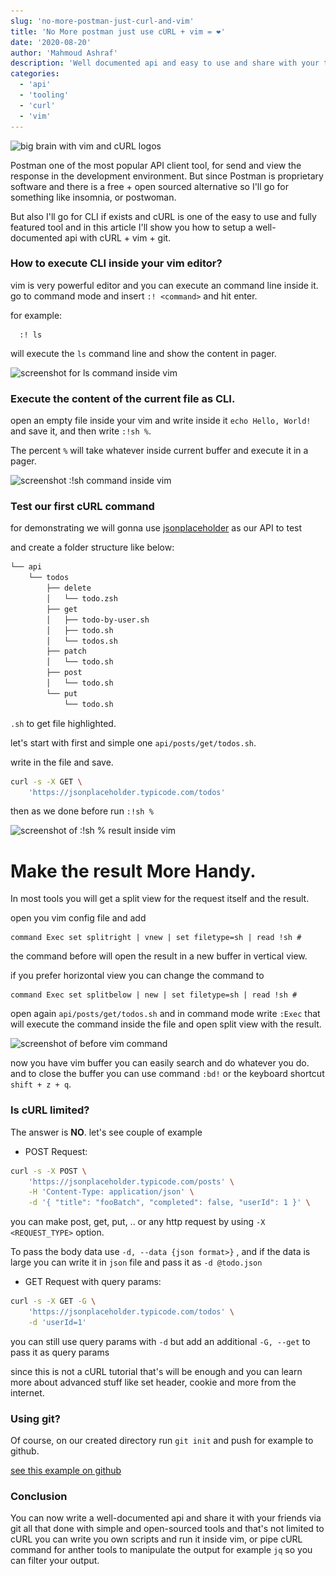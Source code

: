 ```yaml
---
slug: 'no-more-postman-just-curl-and-vim'
title: 'No More postman just use cURL + vim = ❤'
date: '2020-08-20'
author: 'Mahmoud Ashraf'
description: 'Well documented api and easy to use and share with your team with simple tools cURL + vim + git (optional)'
categories:
  - 'api'
  - 'tooling'
  - 'curl'
  - 'vim'
---
```


<img 
  src="./bg.jpg" 
  sizes='(min-width: 1024px) 1024px, 100vw'
  srcSet="./bg.jpg?size=320 320w, ./bg.jpg?size=640 640w, 
    ./bg.jpg?size=960 960w, ./bg.jpg?size=1200 1200w, ./bg.jpg?size=1800 1800w, ./bg.jpg?size=2400 2400w"  
  alt="big brain with vim and cURL logos">

Postman one of the most popular API client tool, for send and view the response
in the development environment. But since Postman is proprietary software and 
there is a free + open sourced alternative so I'll go for something 
like insomnia, or postwoman. 

But also I'll go for CLI if exists and cURL is one of 
the easy to use and fully featured tool and in this article I'll show you how
to setup a well-documented api with cURL + vim + git.

### How to execute CLI inside your vim editor? 

vim is very powerful editor and you can execute an command line
inside it. go to command mode and insert `:! <command>` and hit enter.

for example: 

```vim
  :! ls
```

will execute the `ls` command line and show the content 
in pager.

<img 
  src="./screen.jpg" 
  sizes='(min-width: 1024px) 1024px, 100vw'
  srcSet="./screen.jpg?size=320 320w, ./screen.jpg?size=640 640w, 
    ./screen.jpg?size=960 960w, ./screen.jpg?size=1200 1200w, ./screen.jpg?size=1800 1800w, ./screen.jpg?size=2400 2400w"  
  loading="lazy" alt="screenshot for ls command inside vim">


### Execute the content of the current file as CLI.

open an empty file inside your vim and write inside it `echo Hello, World!` and save it,
and then write `:!sh %`. 

The percent `%` will take whatever inside current buffer and execute it in a pager.

<img 
  src="./screen1.jpg" 
  sizes='(min-width: 1024px) 1024px, 100vw'
  srcSet="./screen1.jpg?size=320 320w, ./screen1.jpg?size=640 640w, 
    ./screen1.jpg?size=960 960w, ./screen1.jpg?size=1200 1200w, ./screen1.jpg?size=1800 1800w, ./screen1.jpg?size=2400 2400w"  
  loading="lazy" alt="screenshot :!sh command inside vim">

### Test our first cURL command

for demonstrating we will gonna use [jsonplaceholder](https://jsonplaceholder.typicode.com/) as our API to test

and create a folder structure like below:

```sh
└── api
    └── todos
        ├── delete
        │   └── todo.zsh
        ├── get
        │   ├── todo-by-user.sh
        │   ├── todo.sh
        │   └── todos.sh
        ├── patch
        │   └── todo.sh
        ├── post
        │   └── todo.sh
        └── put
            └── todo.sh
```

`.sh`  to get file highlighted.

let's start with first and simple one `api/posts/get/todos.sh`.

write in the file  and save.

```sh
curl -s -X GET \
	'https://jsonplaceholder.typicode.com/todos'
```
then as we done before run `:!sh %`

<img 
  src="./screen2.jpg" 
  sizes='(min-width: 1024px) 1024px, 100vw'
  srcSet="./screen2.jpg?size=320 320w, ./screen2.jpg?size=640 640w, 
    ./screen2.jpg?size=960 960w, ./screen2.jpg?size=1200 1200w, ./screen2.jpg?size=1800 1800w, ./screen2.jpg?size=2400 2400w"  
  loading="lazy"
  alt="screenshot of :!sh % result inside vim">

# Make the result More Handy.

In most tools you will get a split view for the request itself 
and the result.

open you vim config file and add

```vim
command Exec set splitright | vnew | set filetype=sh | read !sh #
```

the command before will open the result in a new buffer in vertical view.

if you prefer horizontal view you can change the command to 

```vim
command Exec set splitbelow | new | set filetype=sh | read !sh #
```

open again `api/posts/get/todos.sh` and  in command mode write `:Exec`
that will execute the command inside the file and open split view with the result.

<img 
  src="./screen3.jpg" 
  sizes='(min-width: 1024px) 1024px, 100vw'
  srcSet="./screen3.jpg?size=320 320w, ./screen3.jpg?size=640 640w, 
    ./screen3.jpg?size=960 960w, ./screen3.jpg?size=1200 1200w, ./screen3.jpg?size=1800 1800w, ./screen3.jpg?size=2400 2400w"  
  loading="lazy"
  alt="screenshot of before vim command">

now you have vim buffer you can easily search and do whatever you do. and to close the buffer you can use
command ``:bd!`` or the keyboard shortcut `shift + z + q`.


### Is cURL limited?

The answer is **NO**.
let's see couple of example

- POST Request:

```sh
curl -s -X POST \
	'https://jsonplaceholder.typicode.com/posts' \
	-H 'Content-Type: application/json' \
	-d '{ "title": "fooBatch", "completed": false, "userId": 1 }' \
```
 you can make post, get, put, .. or any http request by using `-X <REQUEST_TYPE>` option.

 To pass the body data use `-d, --data {json format>}` , and if the data is large 
 you can write it in `json` file and pass it as `-d @todo.json`

 - GET Request with query params:

```sh
curl -s -X GET -G \
	'https://jsonplaceholder.typicode.com/todos' \
	-d 'userId=1'
```

you can still use query params with `-d` but add an additional `-G, --get` to pass it as query params

since this is not a cURL tutorial that's will be enough and you 
can learn more about advanced stuff like set header, cookie and more from the internet.

### Using git?

Of course, on our created directory run `git init` and push for example to github.

[see this example on github](https://github.com/22mahmoud/vim-curl-demo)

### Conclusion

You can now write a well-documented api and share it with your friends via git
all that done with simple and open-sourced tools and that's not limited to cURL
you can write you own scripts and run it inside vim, or pipe cURL command for anther 
tools to manipulate the output for example `jq` so you can filter your output.
